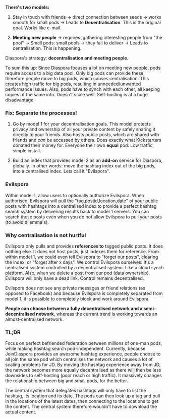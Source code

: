 **There's two models:**

1. Stay in touch with friends -> direct connection between seeds -> works smooth for small pods ->  Leads to **Decentralisation**. This is the original goal. Works like e-mail.

2. **Meeting new people** -> requires: gathering interesting people from "the pool" -> Small pods: small pools -> they fail to deliver -> Leads to centralisation. This is happening.

Diaspora's strategy: **decentralisation and meeting people**.

To sum this up: Since Diaspora focuses a lot on meeting new people, pods require access to a big data pool. Only big pods can provide these, therefore people move to big pods, which causes centralisation. This creates high traffic for big pods, resulting in unneeded/unwanted performance issues. Also, pods have to synch with each other, all keeping copies of the same info. Doesn't scale well. Self-hosting is at a huge disadvantage.

### Fix: Separate the processes!

1. Go by model 1 for your decentralisation goals. This model protects privacy and ownership of all your private content by safely sharing it directly to your friends. Also hosts public posts, which are shared with friends and _can_ be accessed by others. Does exactly what Kickstarters donated their money for. Everyone their own **equal** pod. Low traffic, simple install.

2. Build an index that provides model 2 as an **add-on** service for Diaspora, globally. In other words: move the hashtag index out of the big pods, into a centralised index. Lets call it "Evilspora".

### Evilspora

Within model 1, allow users to optionally authorize Evilspora. When authorised, Evilspora will pull the "tag,postid,location,date" of your public posts with hashtags into a centralised index to provide a perfect hashtag search system by delivering results back to model 1 servers. You can search these posts even when you do not allow Evilspora to pull your posts (to avoid dilemma's).

### Why centralisation is not hurtful
Evilspora only pulls and provides **references to** tagged public posts. It does nothing else. It does not host posts, just indexes them for reference. From within model 1, we could even tell Evilspora to "forget our posts", clearing the index, or "forget after x days". We control Evilspora ourselves. It's a centralised system controlled by a decentralised system. Like a cloud synch platform. Also, when we delete a post from our pod (data ownership), Evilspora will only have a dead link. Control remains decentralised.

Evilspora does not see any private messages or friend relations (as opposed to Facebook) and because Evilspora is completely separated from model 1, it is possible to completely block and work around Evilspora. 

**People can choose between a fully decentralised network and a semi-decentralised network**, whereas the current trend is working towards an almost-centralised network.

### TL;DR
Focus on perfect befriended federation between millions of one-man pods, while making hashtag search pod-independent. Currently, because JoinDiaspora provides an awesome hashtag experience, people choose to all join the same pod which centralises the network and causes a lot of scaling problems for JD. By moving the hashtag experience away from JD, the network becomes more equally decentralised as there will then be less downsides to self-hosting (poor reach or high traffic). It massively changes the relationship between big and small pods, for the better.

The central system that delegates hashtags will only have to list the hashtag, its location and its date. The pods can then look up a tag and pull in the locations of the latest dates, then connecting to the locations to get the content. The central system therefore wouldn't have to download the actual content.
